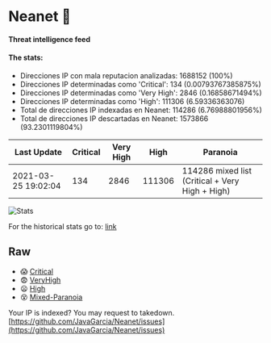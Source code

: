 # Neanet :hocho:
#### Threat intelligence feed
#### The stats:

- Direcciones IP con mala reputacion analizadas: 1688152 (100%)
- Direcciones IP determinadas como 'Critical':  134 (0.00793767385875%)
- Direcciones IP determinadas como 'Very High':  2846 (0.16858671494%)
- Direcciones IP determinadas como 'High':  111306 (6.59336363076)
- Total de direcciones IP indexadas en Neanet:  114286 (6.76988801956%)
- Total de direcciones IP descartadas en Neanet:  1573866 (93.2301119804%)

| Last Update | Critical | Very High | High | Paranoia |
| --- | --- | --- | --- | --- |
| 2021-03-25 19:02:04 | 134 | 2846 | 111306 | 114286 mixed list (Critical + Very High + High)|

![Stats](https://docs.google.com/spreadsheets/d/e/2PACX-1vSnaNMIXVabIpDJjufMlzH7poXnshF3mgd8Is1g9ytUEzVsP5my4Trn8f-xkoLLQ38xpL3HtmUexLo6/pubchart?oid=501124687&format=image)

For the historical stats go to: [link](/stats.csv)
## Raw
- :scream: [Critical](https://raw.githubusercontent.com/JavaGarcia/Neanet/master/blacklists/neanet_critical.txt)
- :fearful: [VeryHigh](https://raw.githubusercontent.com/JavaGarcia/Neanet/master/blacklists/neanet_veryHigh.txtt)
- :frowning: [High](https://raw.githubusercontent.com/JavaGarcia/Neanet/master/blacklists/neanet_high.txt)
- :dizzy_face: [Mixed-Paranoia](https://raw.githubusercontent.com/JavaGarcia/Neanet/master/blacklists/neanet_all.txt)


Your IP is indexed? You may request to takedown. [https://github.com/JavaGarcia/Neanet/issues](https://github.com/JavaGarcia/Neanet/issues)































































































































































































































































































































































































































































































































































































































































































































































































































































































































































































































































































































































































































































































































































































































































































































































































































































































































































































































































































































































































































































































































































































































































































































































































































































































































































































































































































































































































































































































































































































































































































































































































































































































































































































































































































































































































































































































































































































































































































































































































































































































































































































































































































































































































































































































































































































































































































































































































































































































































































































































































































































































































































































































































